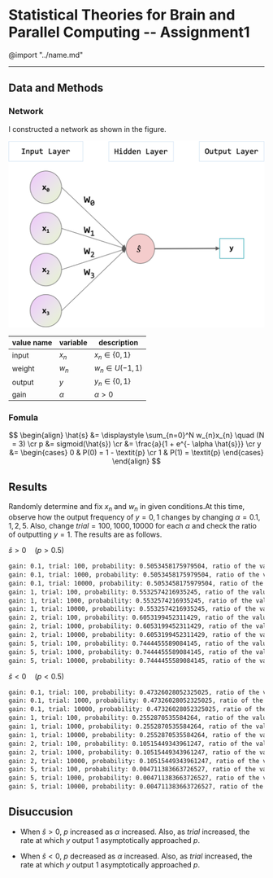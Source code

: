# Statistical Theories for Brain and Parallel Computing -- Assignment1

@import "../name.md"

---

## Data and Methods

### Network

I constructed a network as shown in the figure.

![](./img/img1.png)

|value name|variable|description|
|--|--|--|
|input|$x_n$|$x_n \in \lbrace 0, 1 \rbrace$|
|weight|$w_n$|$w_n \in U(-1, 1)$|
|output|$y$|$y_n \in \lbrace 0, 1 \rbrace$|
|gain|$\alpha$|$\alpha > 0$|

### Fomula

$$
\begin{align}
    \hat{s} &= \displaystyle \sum_{n=0}^N w_{n}x_{n} \quad (N = 3) \cr
    p
        &= sigmoid(\hat{s}) \cr
        &= \frac{a}{1 + e^{- \alpha \hat{s}}} \cr
    y &=
    \begin{cases}
        0 & P(0) = 1 - \textit{p} \cr
        1 & P(1) = \textit{p}
    \end{cases}
\end{align}
$$

## Results

Randomly determine and fix $x_{n}$ and $w_{n}$ in given conditions.At this time, observe how the output frequency of $y = 0, 1$ changes by changing $\alpha = 0.1, 1, 2, 5$. Also, change $trial = 100, 1000, 10000$ for each $\alpha$ and check the ratio of outputting $y = 1$. The results are as follows.

$\hat{s} > 0 \quad(p > 0.5)$
```bash
gain: 0.1, trial: 100, probability: 0.5053458175979504, ratio of the value 1 : 0.48
gain: 0.1, trial: 1000, probability: 0.5053458175979504, ratio of the value 1 : 0.509
gain: 0.1, trial: 10000, probability: 0.5053458175979504, ratio of the value 1 : 0.5055
gain: 1, trial: 100, probability: 0.5532574216935245, ratio of the value 1 : 0.55
gain: 1, trial: 1000, probability: 0.5532574216935245, ratio of the value 1 : 0.576
gain: 1, trial: 10000, probability: 0.5532574216935245, ratio of the value 1 : 0.5522
gain: 2, trial: 100, probability: 0.6053199452311429, ratio of the value 1 : 0.7
gain: 2, trial: 1000, probability: 0.6053199452311429, ratio of the value 1 : 0.609
gain: 2, trial: 10000, probability: 0.6053199452311429, ratio of the value 1 : 0.5967
gain: 5, trial: 100, probability: 0.7444455589084145, ratio of the value 1 : 0.63
gain: 5, trial: 1000, probability: 0.7444455589084145, ratio of the value 1 : 0.737
gain: 5, trial: 10000, probability: 0.7444455589084145, ratio of the value 1 : 0.7405
```

$\hat{s} < 0 \quad(p < 0.5)$
```bash
gain: 0.1, trial: 100, probability: 0.47326028052325025, ratio of the value 1 : 0.4
gain: 0.1, trial: 1000, probability: 0.47326028052325025, ratio of the value 1 : 0.48
gain: 0.1, trial: 10000, probability: 0.47326028052325025, ratio of the value 1 : 0.4767
gain: 1, trial: 100, probability: 0.2552870535584264, ratio of the value 1 : 0.24
gain: 1, trial: 1000, probability: 0.2552870535584264, ratio of the value 1 : 0.245
gain: 1, trial: 10000, probability: 0.2552870535584264, ratio of the value 1 : 0.2583
gain: 2, trial: 100, probability: 0.10515449343961247, ratio of the value 1 : 0.08
gain: 2, trial: 1000, probability: 0.10515449343961247, ratio of the value 1 : 0.103
gain: 2, trial: 10000, probability: 0.10515449343961247, ratio of the value 1 : 0.1036
gain: 5, trial: 100, probability: 0.004711383663726527, ratio of the value 1 : 0.0
gain: 5, trial: 1000, probability: 0.004711383663726527, ratio of the value 1 : 0.002
gain: 5, trial: 10000, probability: 0.004711383663726527, ratio of the value 1 : 0.004
```

## Disuccusion

* When $\hat{s} > 0$, $p$ increased as $\alpha$ increased.
Also, as $trial$ increased, the rate at which $y$ output 1 asymptotically approached $p$.

* When $\hat{s} < 0$, $p$ decreased as $\alpha$ increased.
Also, as $trial$ increased, the rate at which $y$ output 1 asymptotically approached $p$.
